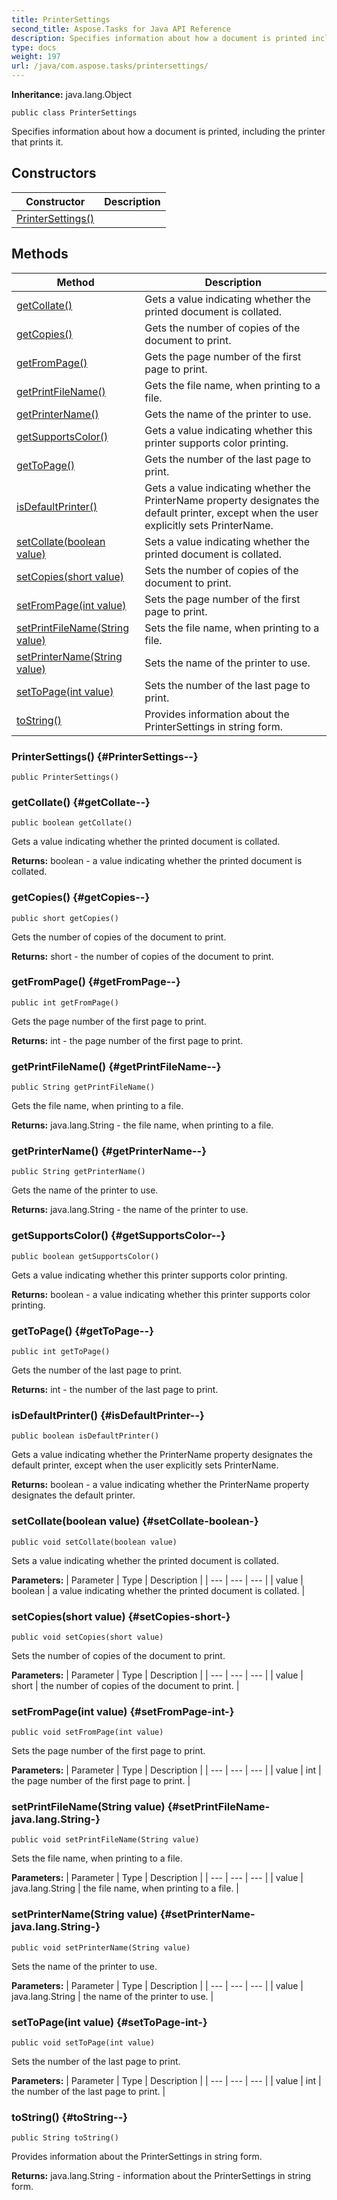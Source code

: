 ```yaml
---
title: PrinterSettings
second_title: Aspose.Tasks for Java API Reference
description: Specifies information about how a document is printed including the printer that prints it.
type: docs
weight: 197
url: /java/com.aspose.tasks/printersettings/
---
```


**Inheritance:**
java.lang.Object
```
public class PrinterSettings
```

Specifies information about how a document is printed, including the printer that prints it.
## Constructors

| Constructor | Description |
| --- | --- |
| [PrinterSettings()](#PrinterSettings--) |  |
## Methods

| Method | Description |
| --- | --- |
| [getCollate()](#getCollate--) | Gets a value indicating whether the printed document is collated. |
| [getCopies()](#getCopies--) | Gets the number of copies of the document to print. |
| [getFromPage()](#getFromPage--) | Gets the page number of the first page to print. |
| [getPrintFileName()](#getPrintFileName--) | Gets the file name, when printing to a file. |
| [getPrinterName()](#getPrinterName--) | Gets the name of the printer to use. |
| [getSupportsColor()](#getSupportsColor--) | Gets a value indicating whether this printer supports color printing. |
| [getToPage()](#getToPage--) | Gets the number of the last page to print. |
| [isDefaultPrinter()](#isDefaultPrinter--) | Gets a value indicating whether the PrinterName property designates the default printer, except when the user explicitly sets PrinterName. |
| [setCollate(boolean value)](#setCollate-boolean-) | Sets a value indicating whether the printed document is collated. |
| [setCopies(short value)](#setCopies-short-) | Sets the number of copies of the document to print. |
| [setFromPage(int value)](#setFromPage-int-) | Sets the page number of the first page to print. |
| [setPrintFileName(String value)](#setPrintFileName-java.lang.String-) | Sets the file name, when printing to a file. |
| [setPrinterName(String value)](#setPrinterName-java.lang.String-) | Sets the name of the printer to use. |
| [setToPage(int value)](#setToPage-int-) | Sets the number of the last page to print. |
| [toString()](#toString--) | Provides information about the PrinterSettings in string form. |
### PrinterSettings() {#PrinterSettings--}
```
public PrinterSettings()
```


### getCollate() {#getCollate--}
```
public boolean getCollate()
```


Gets a value indicating whether the printed document is collated.

**Returns:**
boolean - a value indicating whether the printed document is collated.
### getCopies() {#getCopies--}
```
public short getCopies()
```


Gets the number of copies of the document to print.

**Returns:**
short - the number of copies of the document to print.
### getFromPage() {#getFromPage--}
```
public int getFromPage()
```


Gets the page number of the first page to print.

**Returns:**
int - the page number of the first page to print.
### getPrintFileName() {#getPrintFileName--}
```
public String getPrintFileName()
```


Gets the file name, when printing to a file.

**Returns:**
java.lang.String - the file name, when printing to a file.
### getPrinterName() {#getPrinterName--}
```
public String getPrinterName()
```


Gets the name of the printer to use.

**Returns:**
java.lang.String - the name of the printer to use.
### getSupportsColor() {#getSupportsColor--}
```
public boolean getSupportsColor()
```


Gets a value indicating whether this printer supports color printing.

**Returns:**
boolean - a value indicating whether this printer supports color printing.
### getToPage() {#getToPage--}
```
public int getToPage()
```


Gets the number of the last page to print.

**Returns:**
int - the number of the last page to print.
### isDefaultPrinter() {#isDefaultPrinter--}
```
public boolean isDefaultPrinter()
```


Gets a value indicating whether the PrinterName property designates the default printer, except when the user explicitly sets PrinterName.

**Returns:**
boolean - a value indicating whether the PrinterName property designates the default printer.
### setCollate(boolean value) {#setCollate-boolean-}
```
public void setCollate(boolean value)
```


Sets a value indicating whether the printed document is collated.

**Parameters:**
| Parameter | Type | Description |
| --- | --- | --- |
| value | boolean | a value indicating whether the printed document is collated. |

### setCopies(short value) {#setCopies-short-}
```
public void setCopies(short value)
```


Sets the number of copies of the document to print.

**Parameters:**
| Parameter | Type | Description |
| --- | --- | --- |
| value | short | the number of copies of the document to print. |

### setFromPage(int value) {#setFromPage-int-}
```
public void setFromPage(int value)
```


Sets the page number of the first page to print.

**Parameters:**
| Parameter | Type | Description |
| --- | --- | --- |
| value | int | the page number of the first page to print. |

### setPrintFileName(String value) {#setPrintFileName-java.lang.String-}
```
public void setPrintFileName(String value)
```


Sets the file name, when printing to a file.

**Parameters:**
| Parameter | Type | Description |
| --- | --- | --- |
| value | java.lang.String | the file name, when printing to a file. |

### setPrinterName(String value) {#setPrinterName-java.lang.String-}
```
public void setPrinterName(String value)
```


Sets the name of the printer to use.

**Parameters:**
| Parameter | Type | Description |
| --- | --- | --- |
| value | java.lang.String | the name of the printer to use. |

### setToPage(int value) {#setToPage-int-}
```
public void setToPage(int value)
```


Sets the number of the last page to print.

**Parameters:**
| Parameter | Type | Description |
| --- | --- | --- |
| value | int | the number of the last page to print. |

### toString() {#toString--}
```
public String toString()
```


Provides information about the PrinterSettings in string form.

**Returns:**
java.lang.String - information about the PrinterSettings in string form.
